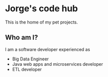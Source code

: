 # Jorge's code hub
This is the home of my pet projects.

## Who am I?
I am a software developer experienced as
* Big Data Engineer
* Java web apps and microservices developer
* ETL developer
